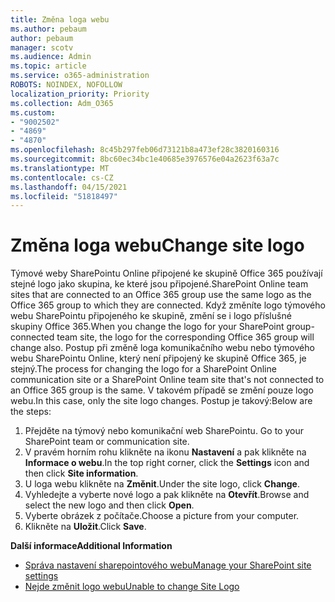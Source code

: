 ```yaml
---
title: Změna loga webu
ms.author: pebaum
author: pebaum
manager: scotv
ms.audience: Admin
ms.topic: article
ms.service: o365-administration
ROBOTS: NOINDEX, NOFOLLOW
localization_priority: Priority
ms.collection: Adm_O365
ms.custom:
- "9002502"
- "4869"
- "4870"
ms.openlocfilehash: 8c45b297feb06d73121b8a473ef28c3820160316
ms.sourcegitcommit: 8bc60ec34bc1e40685e3976576e04a2623f63a7c
ms.translationtype: MT
ms.contentlocale: cs-CZ
ms.lasthandoff: 04/15/2021
ms.locfileid: "51818497"
---
```

# <a name="change-site-logo"></a><span data-ttu-id="354de-102">Změna loga webu</span><span class="sxs-lookup"><span data-stu-id="354de-102">Change site logo</span></span>

<span data-ttu-id="354de-103">Týmové weby SharePointu Online připojené ke skupině Office 365 používají stejné logo jako skupina, ke které jsou připojené.</span><span class="sxs-lookup"><span data-stu-id="354de-103">SharePoint Online team sites that are connected to an Office 365 group use the same logo as the Office 365 group to which they are connected.</span></span> <span data-ttu-id="354de-104">Když změníte logo týmového webu SharePointu připojeného ke skupině, změní se i logo příslušné skupiny Office 365.</span><span class="sxs-lookup"><span data-stu-id="354de-104">When you change the logo for your SharePoint group-connected team site, the logo for the corresponding Office 365 group will change also.</span></span> <span data-ttu-id="354de-105">Postup při změně loga komunikačního webu nebo týmového webu SharePointu Online, který není připojený ke skupině Office 365, je stejný.</span><span class="sxs-lookup"><span data-stu-id="354de-105">The process for changing the logo for a SharePoint Online communication site or a SharePoint Online team site that's not connected to an Office 365 group is the same.</span></span> <span data-ttu-id="354de-106">V takovém případě se změní pouze logo webu.</span><span class="sxs-lookup"><span data-stu-id="354de-106">In this case, only the site logo changes.</span></span> <span data-ttu-id="354de-107">Postup je takový:</span><span class="sxs-lookup"><span data-stu-id="354de-107">Below are the steps:</span></span>

1. <span data-ttu-id="354de-108">Přejděte na týmový nebo komunikační web SharePointu. </span><span class="sxs-lookup"><span data-stu-id="354de-108">Go to your SharePoint team or communication site.</span></span>
2. <span data-ttu-id="354de-109">V pravém horním rohu klikněte na ikonu **Nastavení** a pak klikněte na **Informace o webu**.</span><span class="sxs-lookup"><span data-stu-id="354de-109">In the top right corner, click the **Settings** icon and then click **Site information**.</span></span>
3. <span data-ttu-id="354de-110">U loga webu klikněte na **Změnit**.</span><span class="sxs-lookup"><span data-stu-id="354de-110">Under the site logo, click **Change**.</span></span>
4. <span data-ttu-id="354de-111">Vyhledejte a vyberte nové logo a pak klikněte na **Otevřít**.</span><span class="sxs-lookup"><span data-stu-id="354de-111">Browse and select the new logo and then click **Open**.</span></span>
5. <span data-ttu-id="354de-112">Vyberte obrázek z počítače.</span><span class="sxs-lookup"><span data-stu-id="354de-112">Choose a picture from your computer.</span></span>
6. <span data-ttu-id="354de-113">Klikněte na **Uložit**.</span><span class="sxs-lookup"><span data-stu-id="354de-113">Click **Save**.</span></span>

<span data-ttu-id="354de-114">**Další informace**</span><span class="sxs-lookup"><span data-stu-id="354de-114">**Additional Information**</span></span>

- [<span data-ttu-id="354de-115">Správa nastavení sharepointového webu</span><span class="sxs-lookup"><span data-stu-id="354de-115">Manage your SharePoint site settings</span></span>](https://support.office.com/article/manage-your-sharepoint-site-settings-8376034d-d0c7-446e-9178-6ab51c58df42)
- [<span data-ttu-id="354de-116">Nejde změnit logo webu</span><span class="sxs-lookup"><span data-stu-id="354de-116">Unable to change Site Logo</span></span>](https://docs.microsoft.com/sharepoint/troubleshoot/sites/error-when-changing-o365-site-logo)
